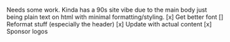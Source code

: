 Needs some work. Kinda has a 90s site vibe due to the main body just being plain text on html with minimal formatting/styling.
[x] Get better font
[] Reformat stuff (especially the header)
[x] Update with actual content
[x] Sponsor logos
